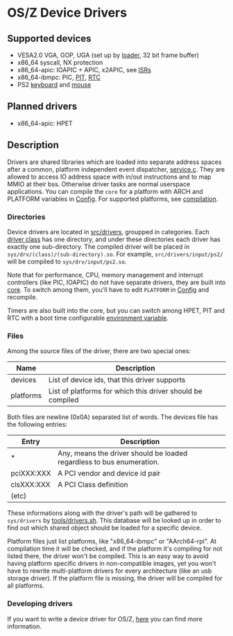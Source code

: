 OS/Z Device Drivers
===================

Supported devices
-----------------

 * VESA2.0 VGA, GOP, UGA (set up by [loader](https://github.com/bztsrc/osz/blob/master/loader), 32 bit frame buffer)
 * x86_64 syscall, NX protection
 * x86_64-apic: IOAPIC + APIC, x2APIC, see [ISRs](https://github.com/bztsrc/osz/blob/master/src/core/x86_64/isrs.sh)
 * x86_64-ibmpc: PIC, [PIT](https://github.com/bztsrc/osz/blob/master/src/core/x86_64/ibmpc/pit.S), [RTC](https://github.com/bztsrc/osz/blob/master/src/core/x86_64/ibmpc/rtc.S)
 * PS2 [keyboard](https://github.com/bztsrc/osz/blob/master/src/drivers/input/ps2/keyboard.S) and [mouse](https://github.com/bztsrc/osz/blob/master/src/drivers/input/ps2/mouse.S)

Planned drivers
---------------

 * x86_64-apic: HPET

Description
-----------

Drivers are shared libraries which are loaded into separate address spaces after a
common, platform independent event dispatcher, [service.c](https://github.com/bztsrc/osz/blob/master/src/lib/libc/service.c).
They are allowed to access IO address space with in/out instructions and to map MMIO at their bss. Otherwise driver tasks
are normal userspace applications. You can compile the `core` for a platform with ARCH and PLATFORM variables in [Config](https://github.com/bztsrc/osz/blob/master/Config).
For supported platforms, see [compilation](https://github.com/bztsrc/osz/blob/master/docs/compile.md).

### Directories

Device drivers are located in [src/drivers](https://github.com/bztsrc/osz/blob/master/src/drivers), groupped in categories.
Each [driver class](https://github.com/bztsrc/osz/blob/master/src/drivers/README.md) has one directory, and
under these directories each driver has exactly one sub-directory. The compiled
driver will be placed in `sys/drv/(class)/(sub-directory).so`. For example, `src/drivers/input/ps2/` will be compiled
to `sys/drv/input/ps2.so`.

Note that for performance, CPU, memory management and interrupt controllers (like PIC, IOAPIC) do not have separate drivers, they
are built into [core](https://github.com/bztsrc/osz/blob/master/src/core/x86_64/isrs.sh). To
switch among them, you'll have to edit `PLATFORM` in [Config](https://github.com/bztsrc/osz/blob/master/Config) and recompile.

Timers are also built into the core, but you can switch among HPET, PIT and RTC with a boot time configurable [environment variable](https://github.com/bztsrc/osz/blob/master/docs/bootopts.md).

### Files

Among the source files of the driver, there are two special ones:

| Name | Description |
| ---- | ----------- |
| devices | List of device ids, that this driver supports |
| platforms | List of platforms for which this driver should be compiled |

Both files are newline (0x0A) separated list of words. The devices file has the following entries:

| Entry | Description |
| ----- | ----------- |
| *     | Any, means the driver should be loaded regardless to bus enumeration. |
| pciXXX:XXX | A PCI vendor and device id pair |
| clsXXX:XXX | A PCI Class definition |
| (etc) |  |

These informations along with the driver's path will be gathered to `sys/drivers` by
[tools/drivers.sh](https://github.com/bztsrc/osz/blob/master/tools/drivers.sh). This database
will be looked up in order to find out which shared object should be loaded for a specific
device.

Platform files just list platforms, like "x86_64-ibmpc" or "AArch64-rpi". At compilation time it will be checked,
and if the platform it's compiling for not listed there, the driver won't be compiled. This
is an easy way to avoid having platform specific drivers in non-compatible images, yet
you won't have to rewrite multi-platform drivers for every architecture (like an usb storage
driver). If the platform file is missing, the driver will be compiled for all platforms.

### Developing drivers

If you want to write a device driver for OS/Z, [here](https://github.com/bztsrc/osz/blob/master/docs/howto3-develop.md) you can find more information.
